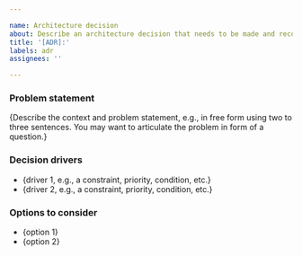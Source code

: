 ```yaml
---

name: Architecture decision
about: Describe an architecture decision that needs to be made and recorded
title: '[ADR]:'
labels: adr
assignees: ''

---
```


### Problem statement

{Describe the context and problem statement, e.g., in free form using two to three sentences. You may want to articulate the problem in form of a question.}

### Decision drivers

- {driver 1, e.g., a constraint, priority, condition, etc.}
- {driver 2, e.g., a constraint, priority, condition, etc.}

### Options to consider

- {option 1}
- {option 2}
